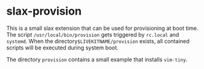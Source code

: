 # slax-provision
This is a small slax extension that can be used for provisioning at boot time.
The script `/usr/local/bin/provision` gets triggered by `rc.local` and `systemd`.
When the directory`$LIVEKITNAME/provision` exists, all contained scripts will be
executed during system boot.

The directory `provision` contains a small example that installs `vim-tiny`.
